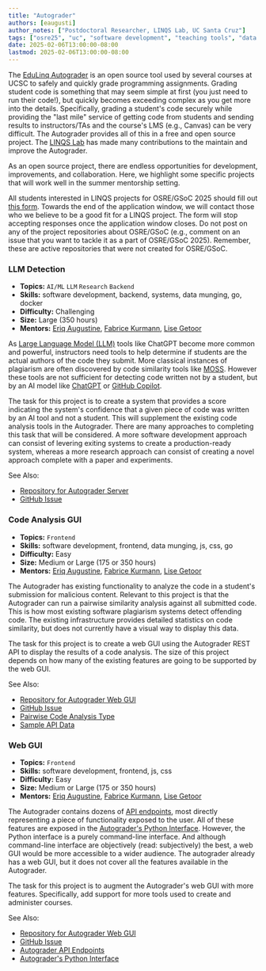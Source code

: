 ```yaml
---
title: "Autograder"
authors: [eaugusti]
author_notes: ["Postdoctoral Researcher, LINQS Lab, UC Santa Cruz"]
tags: ["osre25", "uc", "software development", "teaching tools", "data science", "ai", "ml", "llm", "frontend", "backend"]
date: 2025-02-06T13:00:00-08:00
lastmod: 2025-02-06T13:00:00-08:00
---
```


The [EduLinq Autograder](https://github.com/edulinq/autograder-server) is an open source tool used by several courses at UCSC
to safely and quickly grade programming assignments.
Grading student code is something that may seem simple at first (you just need to run their code!),
but quickly becomes exceeding complex as you get more into the details.
Specifically, grading a student's code securely while providing the "last mile" service of getting code from students
and sending results to instructors/TAs and the course's LMS (e.g., Canvas) can be very difficult.
The Autograder provides all of this in a free and open source project.
The [LINQS Lab](https://linqs.org) has made many contributions to the maintain and improve the Autograder.

As an open source project, there are endless opportunities for development, improvements, and collaboration.
Here, we highlight some specific projects that will work well in the summer mentorship setting.

All students interested in LINQS projects for OSRE/GSoC 2025 should fill out [this form](https://forms.gle/RxGqnQiCDeHSX6tq6).
Towards the end of the application window, we will contact those who we believe to be a good fit for a LINQS project.
The form will stop accepting responses once the application window closes.
Do not post on any of the project repositories about OSRE/GSoC
(e.g., comment on an issue that you want to tackle it as a part of OSRE/GSoC 2025).
Remember, these are active repositories that were not created for OSRE/GSoC.

### LLM Detection

 - **Topics:** `AI/ML` `LLM` `Research` `Backend`
 - **Skills:** software development, backend, systems, data munging, go, docker
 - **Difficulty:** Challenging
 - **Size:** Large (350 hours)
 - **Mentors:** [Eriq Augustine](mailto:linqs.osre25@gmail.com), [Fabrice Kurmann](mailto:linqs.osre25@gmail.com), [Lise Getoor](mailto:linqs.osre25@gmail.com)

As [Large Language Model (LLM)](https://en.wikipedia.org/wiki/Large_language_model) tools like ChatGPT become more common and powerful,
instructors need tools to help determine if students are the actual authors of the code they submit.
More classical instances of plagiarism are often discovered by code similarity tools like [MOSS](https://theory.stanford.edu/~aiken/moss/).
However these tools are not sufficient for detecting code written not by a student,
but by an AI model like [ChatGPT](https://en.wikipedia.org/wiki/ChatGPT) or [GitHub Copilot](https://en.wikipedia.org/wiki/GitHub_Copilot).

The task for this project is to create a system that provides a score indicating the system's confidence that a given piece of code was written by an AI tool and not a student.
This will supplement the existing code analysis tools in the Autograder.
There are many approaches to completing this task that will be considered.
A more software development approach can consist of levering exiting systems to create a production-ready system,
whereas a more research approach can consist of creating a novel approach complete with a paper and experiments.

See Also:
 - [Repository for Autograder Server](https://github.com/edulinq/autograder-server)
 - [GitHub Issue](https://github.com/edulinq/autograder-server/issues/140)

### Code Analysis GUI

 - **Topics:** `Frontend`
 - **Skills:** software development, frontend, data munging, js, css, go
 - **Difficulty:** Easy
 - **Size:** Medium or Large (175 or 350 hours)
 - **Mentors:** [Eriq Augustine](mailto:linqs.osre25@gmail.com), [Fabrice Kurmann](mailto:linqs.osre25@gmail.com), [Lise Getoor](mailto:linqs.osre25@gmail.com)

The Autograder has existing functionality to analyze the code in a student's submission for malicious content.
Relevant to this project is that the Autograder can run a pairwise similarity analysis against all submitted code.
This is how most existing software plagiarism systems detect offending code.
The existing infrastructure provides detailed statistics on code similarity,
but does not currently have a visual way to display this data.

The task for this project is to create a web GUI using the Autograder REST API
to display the results of a code analysis.
The size of this project depends on how many of the existing features are going to be supported by the web GUI.

See Also:
 - [Repository for Autograder Web GUI](https://github.com/edulinq/autograder-web)
 - [GitHub Issue](https://github.com/edulinq/autograder-server/issues/142)
 - [Pairwise Code Analysis Type](https://github.com/edulinq/autograder-server/blob/main/internal/model/analysis.go#L78)
 - [Sample API Data](https://github.com/edulinq/autograder-py/blob/main/tests/api/testdata/courses/assignments/submit/analysis/course_assignments_submissions_analysis_pairwise_wait.json)

### Web GUI

 - **Topics:** `Frontend`
 - **Skills:** software development, frontend, js, css
 - **Difficulty:** Easy
 - **Size:** Medium or Large (175 or 350 hours)
 - **Mentors:** [Eriq Augustine](mailto:linqs.osre25@gmail.com), [Fabrice Kurmann](mailto:linqs.osre25@gmail.com), [Lise Getoor](mailto:linqs.osre25@gmail.com)

The Autograder contains dozens of [API endpoints](https://github.com/edulinq/autograder-server/blob/main/resources/api.json),
most directly representing a piece of functionality exposed to the user.
All of these features are exposed in the [Autograder's Python Interface](https://github.com/edulinq/autograder-py).
However, the Python interface is a purely command-line interface.
And although command-line interface are objectively (read: subjectively) the best,
a web GUI would be more accessible to a wider audience.
The autograder already has a web GUI,
but it does not cover all the features available in the Autograder.

The task for this project is to augment the Autograder's web GUI with more features.
Specifically, add support for more tools used to create and administer courses.

See Also:
 - [Repository for Autograder Web GUI](https://github.com/edulinq/autograder-web)
 - [GitHub Issue](https://github.com/edulinq/autograder-server/issues/61)
 - [Autograder API Endpoints](https://github.com/edulinq/autograder-server/blob/main/resources/api.json)
 - [Autograder's Python Interface](https://github.com/edulinq/autograder-py)
